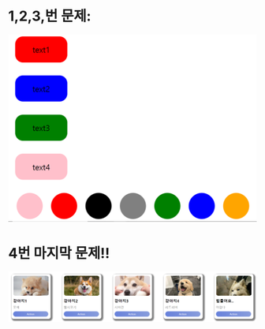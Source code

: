 
# 1,2,3,번 문제: 
<img width="800" alt="1,2,3 결과" src="./src/capture/problem 1,2,3.PNG">

# 4번 마지막 문제!! 

<img width="800" alt="4번 결과" src="./src/capture/problem 4.PNG">
